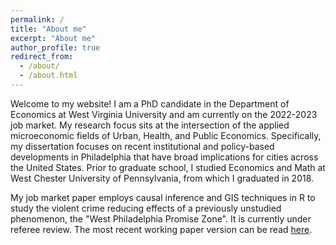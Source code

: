 ```yaml
---
permalink: /
title: "About me"
excerpt: "About me"
author_profile: true
redirect_from: 
  - /about/
  - /about.html
---
```


Welcome to my website! I am a PhD candidate in the Department of Economics at West Virginia University and am currently on the 2022-2023 job market. My research focus sits at the intersection of the applied microeconomic fields of Urban, Health, and Public Economics. Specifically, my dissertation focuses on recent institutional and policy-based developments in Philadelphia that have broad implications for cities across the United States. Prior to graduate school, I studied Economics and Math at West Chester University of Pennsylvania, from which I graduated in 2018. 

My job market paper employs causal inference and GIS techniques in R to study the violent crime reducing effects of a previously unstudied phenomenon, the "West Philadelphia Promise Zone". It is currently under referee review. The most recent working paper version can be read [here](https://dx.doi.org/10.2139/ssrn.3956747).

